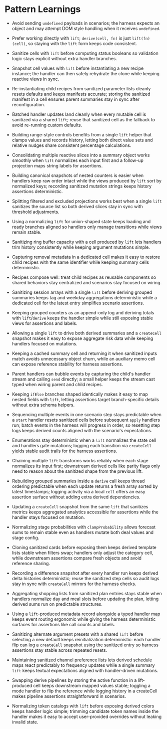 # Pattern Learnings

- Avoid sending `undefined` payloads in scenarios; the harness expects an object
  and may attempt DOM style handling when it receives `undefined`.
- Prefer working directly with `lift`; `derive(cell, fn)` is just
  `lift(fn)(cell)`, so staying with the `lift` form keeps code consistent.
- Sanitize cells with `lift` before computing status booleans so validation
  logic stays explicit without extra handler branches.
- Snapshot cell values with `lift` before instantiating a new recipe instance;
  the handler can then safely rehydrate the clone while keeping reactive views
  in sync.
- Re-instantiating child recipes from sanitized parameter lists cleanly resets
  defaults and keeps manifests accurate; storing the sanitized manifest in a
  cell ensures parent summaries stay in sync after reconfiguration.
- Batched handler updates land cleanly when every mutable cell is sanitized via
  a shared `lift`; reuse that sanitized cell as the fallback to avoid re-running
  custom defaults.
- Building range-style controls benefits from a single `lift` helper that clamps
  values and records history, letting both direct value sets and relative nudges
  share consistent percentage calculations.
- Consolidating multiple reactive slices into a summary object works smoothly
  when `lift` normalizes each input first and a follow-up projection maps string
  labels for assertions.
- Building canonical snapshots of nested counters is easier when handlers keep
  raw order intact while the views produced by `lift` sort by normalized keys;
  recording sanitized mutation strings keeps history assertions deterministic.
- Splitting filtered and excluded projections works best when a single `lift`
  sanitizes the source list so both derived slices stay in sync with threshold
  adjustments.
- Using a normalizing `lift` for union-shaped state keeps loading and ready
  branches aligned so handlers only manage transitions while views remain
  stable.
- Sanitizing ring buffer capacity with a cell produced by `lift` lets handlers
  trim history consistently while keeping argument mutations simple.
- Capturing removal metadata in a dedicated cell makes it easy to restore child
  recipes with the same identifier while keeping summary cells deterministic.
- Recipes compose well: treat child recipes as reusable components so shared
  behaviors stay centralized and scenarios stay focused on wiring.
- Sanitizing session arrays with a single `lift` before deriving grouped
  summaries keeps tag and weekday aggregations deterministic while a dedicated
  cell for the latest entry simplifies scenario assertions.
- Keeping grouped counters as an append-only log and deriving totals with
  `lift`/`derive` keeps the handler simple while still exposing stable views for
  assertions and labels.
- Allowing a single `lift` to drive both derived summaries and a `createCell`
  snapshot makes it easy to expose aggregate risk data while keeping handlers
  focused on mutations.
- Keeping a cached summary cell and returning it when sanitized inputs match
  avoids unnecessary object churn, while an auxiliary memo cell can expose
  reference stability for harness assertions.
- Parent handlers can bubble events by capturing the child's handler stream and
  calling `send` directly; a small helper keeps the stream cast typed when
  wiring parent and child recipes.
- Keeping `ifElse` branches shaped identically makes it easy to map nested
  fields with `lift`, letting assertions target branch-specific details without
  extra schema helpers.
- Sequencing multiple events in one scenario step stays predictable when a
  `start` handler resets sanitized cells before subsequent `apply` handlers run;
  batch events in the harness will progress in order, so resetting step logs
  keeps derived counts aligned with the scenario's expectations.
- Enumerations stay deterministic when a `lift` normalizes the state cell and
  handlers gate mutations; logging each transition via `createCell` yields
  stable audit trails for the harness assertions.
- Chaining multiple `lift` transforms works reliably when each stage normalizes
  its input first; downstream derived cells like parity flags only need to
  reason about the sanitized shape from the previous lift.
- Rebuilding grouped summaries inside a `derive` call keeps thread ordering
  predictable when each update returns a fresh array sorted by latest
  timestamps; logging activity via a local `cell` offers an easy assertion
  surface without adding extra derived dependencies.
- Updating a `createCell` snapshot from the same `lift` that sanitizes metrics
  keeps aggregated analytics accessible for assertions while the handler stays
  focused on mutation.
- Normalizing stage probabilities with `clampProbability` allows forecast sums
  to remain stable even as handlers mutate both deal values and stage config.
- Cloning sanitized cards before exposing them keeps derived template lists
  stable when filters swap; handlers only adjust the category cell, while
  downstream assertions compare fresh objects and avoid reference sharing.
- Recording a difference snapshot after every handler run keeps derived delta
  histories deterministic; reuse the sanitized step cells so audit logs stay in
  sync with `createCell` mirrors for the harness checks.

- Aggregating shopping lists from sanitized plan entries stays stable when
  handlers normalize day and meal slots before updating the plan, letting
  derived sums run on predictable structures.
- Using a `lift`-produced metadata record alongside a typed handler map keeps
  event routing ergonomic while giving the harness deterministic surfaces for
  assertions like call counts and labels.
- Sanitizing alternate argument presets with a shared `lift` before selecting a
  new default keeps reinitialization deterministic: each handler flip can log a
  `createCell` snapshot using the sanitized entry so harness assertions stay
  stable across repeated resets.
- Maintaining sanitized channel preference lists lets derived schedule maps
  react predictably to frequency updates while a single summary `lift` keeps
  textual expectations aligned with handler-driven mutations.
- Swapping derive pipelines by storing the active function in a lift-produced
  cell keeps downstream mapped values stable; toggling a mode handler to flip
  the reference while logging history in a createCell makes pipeline assertions
  straightforward in scenarios.
- Normalizing token catalogs with `lift` before exposing derived colors keeps
  handler logic simple; trimming candidate token names inside the handler makes
  it easy to accept user-provided overrides without leaking invalid state.
